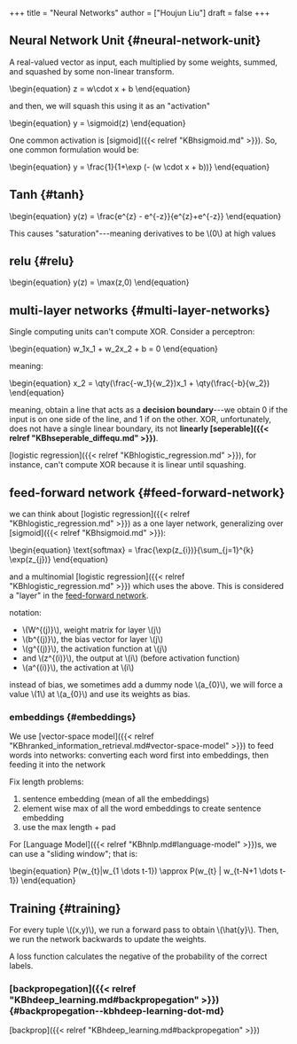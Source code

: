 +++
title = "Neural Networks"
author = ["Houjun Liu"]
draft = false
+++

## Neural Network Unit {#neural-network-unit}

A real-valued vector as input, each multiplied by some weights, summed, and squashed by some non-linear transform.

\begin{equation}
z = w\cdot x + b
\end{equation}

and then, we will squash this using it as an "activation"

\begin{equation}
y = \sigmoid(z)
\end{equation}

One common activation is [sigmoid]({{< relref "KBhsigmoid.md" >}}). So, one common formulation would be:

\begin{equation}
y = \frac{1}{1+\exp (- (w \cdot x + b))}
\end{equation}


## Tanh {#tanh}

\begin{equation}
y(z) = \frac{e^{z} - e^{-z}}{e^{z}+e^{-z}}
\end{equation}

This causes "saturation"---meaning derivatives to be \\(0\\) at high values


## relu {#relu}

\begin{equation}
y(z) = \max(z,0)
\end{equation}


## multi-layer networks {#multi-layer-networks}

Single computing units can't compute XOR. Consider a perceptron:

\begin{equation}
w\_1x\_1 + w\_2x\_2 + b = 0
\end{equation}

meaning:

\begin{equation}
x\_2 = \qty(\frac{-w\_1}{w\_2})x\_1 + \qty(\frac{-b}{w\_2})
\end{equation}

meaning, obtain a line that acts as a **decision boundary**---we obtain 0 if the input is on one side of the line, and 1 if on the other. XOR, unfortunately, does not have a single linear boundary, its not **linearly [seperable]({{< relref "KBhseperable_diffequ.md" >}})**.

[logistic regression]({{< relref "KBhlogistic_regression.md" >}}), for instance, can't compute XOR because it is linear until squashing.


## feed-forward network {#feed-forward-network}

we can think about [logistic regression]({{< relref "KBhlogistic_regression.md" >}}) as a one layer network, generalizing over [sigmoid]({{< relref "KBhsigmoid.md" >}}):

\begin{equation}
\text{softmax} = \frac{\exp(z\_{i})}{\sum\_{j=1}^{k} \exp(z\_{j})}
\end{equation}

and a multinomial [logistic regression]({{< relref "KBhlogistic_regression.md" >}}) which uses the above. This is considered a "layer" in the [feed-forward network](#feed-forward-network).

notation:

-   \\(W^{(j)}\\), weight matrix for layer \\(j\\)
-   \\(b^{(j)}\\), the bias vector for layer \\(j\\)
-   \\(g^{(j)}\\), the activation function at \\(j\\)
-   and \\(z^{(i)}\\), the output at \\(i\\) (before activation function)
-   \\(a^{(i)}\\), the activation at \\(i\\)

instead of bias, we sometimes add a dummy node \\(a\_{0}\\), we will force a value \\(1\\) at \\(a\_{0}\\) and use its weights as bias.


### embeddings {#embeddings}

We use [vector-space model]({{< relref "KBhranked_information_retrieval.md#vector-space-model" >}}) to feed words into networks: converting each word first into embeddings, then feeding it into the network

Fix length problems:

1.  sentence embedding (mean of all the embeddings)
2.  element wise max of all the word embeddings to create sentence embedding
3.  use the max length + pad

For [Language Model]({{< relref "KBhnlp.md#language-model" >}})s, we can use a "sliding window"; that is:

\begin{equation}
P(w\_{t}|w\_{1 \dots t-1}) \approx P(w\_{t} | w\_{t-N+1 \dots t-1})
\end{equation}


## Training {#training}

For every tuple \\((x,y)\\), we run a forward pass to obtain \\(\hat{y}\\). Then, we run the network backwards to update the weights.

A loss function calculates the negative of the probability of the correct labels.


### [backpropegation]({{< relref "KBhdeep_learning.md#backpropegation" >}}) {#backpropegation--kbhdeep-learning-dot-md}

[backprop]({{< relref "KBhdeep_learning.md#backpropegation" >}})
